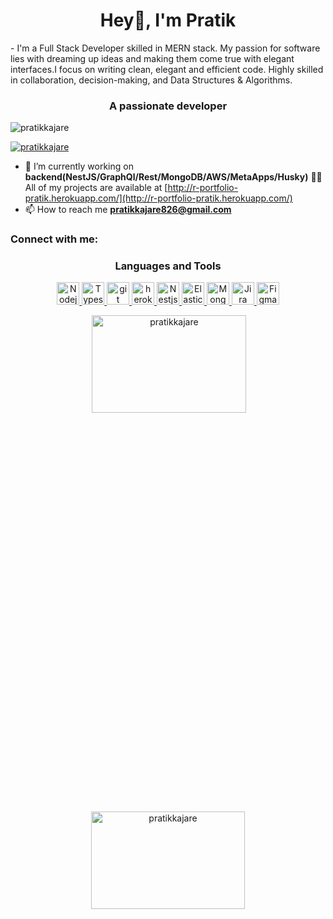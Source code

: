 <!-- ![pratikgitread](https://user-images.githubusercontent.com/75242181/174532149-4711b66d-55ce-4933-95d9-b1ade01c78c7.gif) -->
<h1 align="center">Hey👋, I'm Pratik</h1>
- I'm a Full Stack Developer skilled in MERN stack. My passion for software lies
with dreaming up ideas and making them come true with elegant interfaces.I focus
on writing clean, elegant and efficient code. Highly skilled in collaboration,
decision-making, and Data Structures & Algorithms.

<h3 align="center">A passionate developer</h3>

<p align="left">
  <img
    src="https://komarev.com/ghpvc/?username=pratikkajare&label=Profile%20views&color=0e75b6&style=flat"
    alt="pratikkajare" />
</p>

<p align="left">
  <a href="https://github.com/ryo-ma/github-profile-trophy"
    ><img
      src="https://github-profile-trophy.vercel.app/?username=pratikkajare"
      alt="pratikkajare"
  /></a>
</p>

- 🔭 I’m currently working on **backend(NestJS/GraphQl/Rest/MongoDB/AWS/MetaApps/Husky)** 👨‍💻 
All of my projects are available at
[http://r-portfolio-pratik.herokuapp.com/](http://r-portfolio-pratik.herokuapp.com/)
- 📫 How to reach me **pratikkajare826@gmail.com**

<h3 align="left">Connect with me:</h3>
<p align="left"></p>

<h3 align="center">Languages and Tools</h3>
<p align="center">
  <a
    class="my-element"
    href="https://nodejs.org/en/"
    target="_blank"
    rel="noreferrer">
    <img
      src="https://www.vectorlogo.zone/logos/nodejs/nodejs-icon.svg"
      alt="Nodejs"
      width="36"
      mar
      height="36" />
  </a>
  <a
    class="my-element"
    href="https://www.typescriptlang.org/"
    target="_blank"
    rel="noreferrer">
    <img
      src="https://www.vectorlogo.zone/logos/typescriptlang/typescriptlang-icon.svg"
      alt="Typescript"
      width="36"
      height="36" />
  </a>
  <a
    class="my-element"
    href="https://git-scm.com/"
    target="_blank"
    rel="noreferrer">
    <img
      src="https://www.vectorlogo.zone/logos/git-scm/git-scm-icon.svg"
      alt="git"
      width="36"
      height="36" />
  </a>
  <a
    class="my-element"
    href="https://heroku.com"
    target="_blank"
    rel="noreferrer">
    <img
      src="https://www.vectorlogo.zone/logos/heroku/heroku-icon.svg"
      alt="heroku"
      width="36"
      height="36" />
  </a>
  <a
    class="my-element"
    href="https://docs.nestjs.com/graphql/quick-start"
    target="_blank"
    rel="noreferrer">
    <img
      src="https://www.vectorlogo.zone/logos/nestjs/nestjs-icon.svg"
      alt="Nestjs"
      width="36"
      height="36" />
  </a>
  <a
    href="https://www.elastic.co/"
    target="_blank"
    rel="noreferrer">
    <img
      src="https://www.vectorlogo.zone/logos/elastic/elastic-icon.svg"
      alt="Elastic"
      width="36"
      height="36" />
  </a>
  <a
    href="https://www.linux.org/"
    target="_blank"
    rel="noreferrer">
    <img
      src="https://www.vectorlogo.zone/logos/mongodb/mongodb-icon.svg"
      alt="Mongo"
      width="36"
      height="36" />
  </a>
  <a
    href="https://www.atlassian.com/"
    target="_blank"
    rel="noreferrer">
    <img
      src="https://www.vectorlogo.zone/logos/atlassian_jira/atlassian_jira-icon.svg"
      alt="Jira"
      width="36"
      height="36" />
  </a>
  <a
    href="https://www.figma.com/"
    target="_blank"
    rel="noreferrer">
    <img
      src="https://www.vectorlogo.zone/logos/figma/figma-icon.svg"
      alt="Figma"
      width="36"
      height="36" />
  </a>
</p>
<center>
  <p>
    &nbsp;<img
      align="center"
      width="70%"
      height="20%"
      src="https://github-readme-stats.vercel.app/api?username=pratikkajare&show_icons=true&locale=en"
      alt="pratikkajare" />
  </p>

  <p>
    <img
      align="center"
      width="70%"
      height="20%"
      src="https://github-readme-streak-stats.herokuapp.com/?user=pratikkajare&"
      alt="pratikkajare" />
  </p>
</center>
